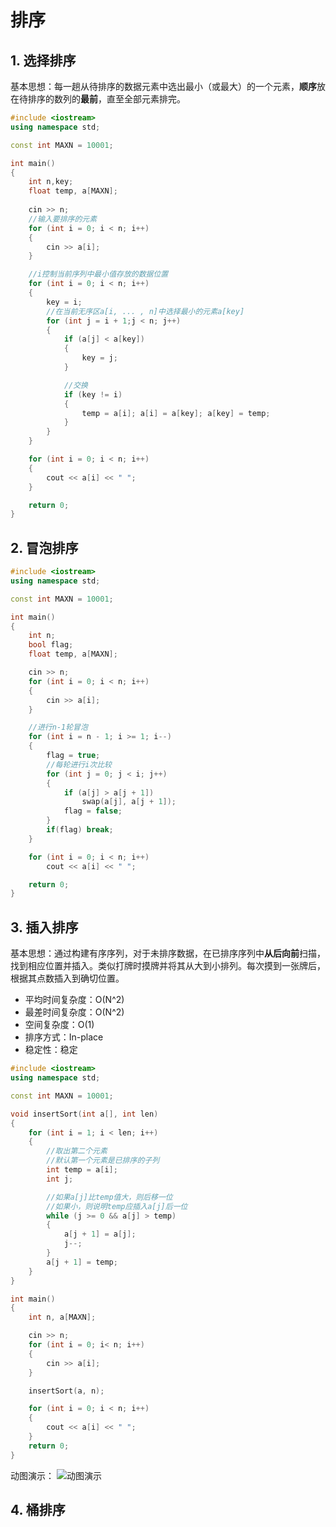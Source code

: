 # 排序

## 1. 选择排序
基本思想：每一趟从待排序的数据元素中选出最小（或最大）的一个元素，**顺序**放在待排序的数列的**最前**，直至全部元素排完。
```c++
#include <iostream>
using namespace std;

const int MAXN = 10001;

int main()
{
    int n,key;
    float temp, a[MAXN];
    
    cin >> n;
    //输入要排序的元素
    for (int i = 0; i < n; i++)
    {
        cin >> a[i];
    }

    //i控制当前序列中最小值存放的数据位置
    for (int i = 0; i < n; i++)
    {
        key = i;
        //在当前无序区a[i, ... , n]中选择最小的元素a[key]
        for (int j = i + 1;j < n; j++)
        {
            if (a[j] < a[key])
            {
                key = j;
            }

            //交换
            if (key != i)
            {
                temp = a[i]; a[i] = a[key]; a[key] = temp;
            }
        }
    }

    for (int i = 0; i < n; i++)
    {
        cout << a[i] << " ";
    }

    return 0;
}
```

## 2. 冒泡排序
```c++
#include <iostream>
using namespace std;

const int MAXN = 10001;

int main()
{
    int n;
    bool flag;
    float temp, a[MAXN];

    cin >> n;
    for (int i = 0; i < n; i++)
    {
        cin >> a[i];
    }

    //进行n-1轮冒泡
    for (int i = n - 1; i >= 1; i--)
    {   
        flag = true;
        //每轮进行i次比较
        for (int j = 0; j < i; j++)
        {
            if (a[j] > a[j + 1])
                swap(a[j], a[j + 1]);
            flag = false;
        }
        if(flag) break;
    }

    for (int i = 0; i < n; i++)
        cout << a[i] << " ";

    return 0;
}
```

## 3. 插入排序
基本思想：通过构建有序序列，对于未排序数据，在已排序序列中**从后向前**扫描，找到相应位置并插入。类似打牌时摸牌并将其从大到小排列。每次摸到一张牌后，根据其点数插入到确切位置。

* 平均时间复杂度：O(N^2)
* 最差时间复杂度：O(N^2)
* 空间复杂度：O(1)
* 排序方式：In-place
* 稳定性：稳定

```c++
#include <iostream>
using namespace std;

const int MAXN = 10001;

void insertSort(int a[], int len)
{
    for (int i = 1; i < len; i++)
    {
        //取出第二个元素
        //默认第一个元素是已排序的子列
        int temp = a[i];
        int j;

        //如果a[j]比temp值大，则后移一位
        //如果小，则说明temp应插入a[j]后一位
        while (j >= 0 && a[j] > temp)
        {
            a[j + 1] = a[j];
            j--;
        }
        a[j + 1] = temp;
    }
}

int main()
{
    int n, a[MAXN];

    cin >> n;
    for (int i = 0; i< n; i++)
    {
        cin >> a[i];
    }

    insertSort(a, n);

    for (int i = 0; i < n; i++)
    {
        cout << a[i] << " ";
    }
    return 0;
}
```
动图演示：
![动图演示](https://pic3.zhimg.com/v2-91b76e8e4dab9b0cad9a017d7dd431e2_b.webp "插入排序动图演示")

## 4. 桶排序